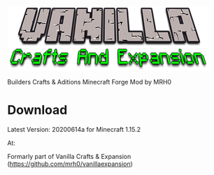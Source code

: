 ![alt text](https://github.com/mrh0/vanillaexpansion/blob/master/Showcase/Vanilla.png?raw=true)

Builders Crafts & Aditions
Minecraft Forge Mod by MRH0

# Download

Latest Version: 20200614a for Minecraft 1.15.2

At: 

Formarly part of Vanilla Crafts & Expansion (https://github.com/mrh0/vanillaexpansion)
